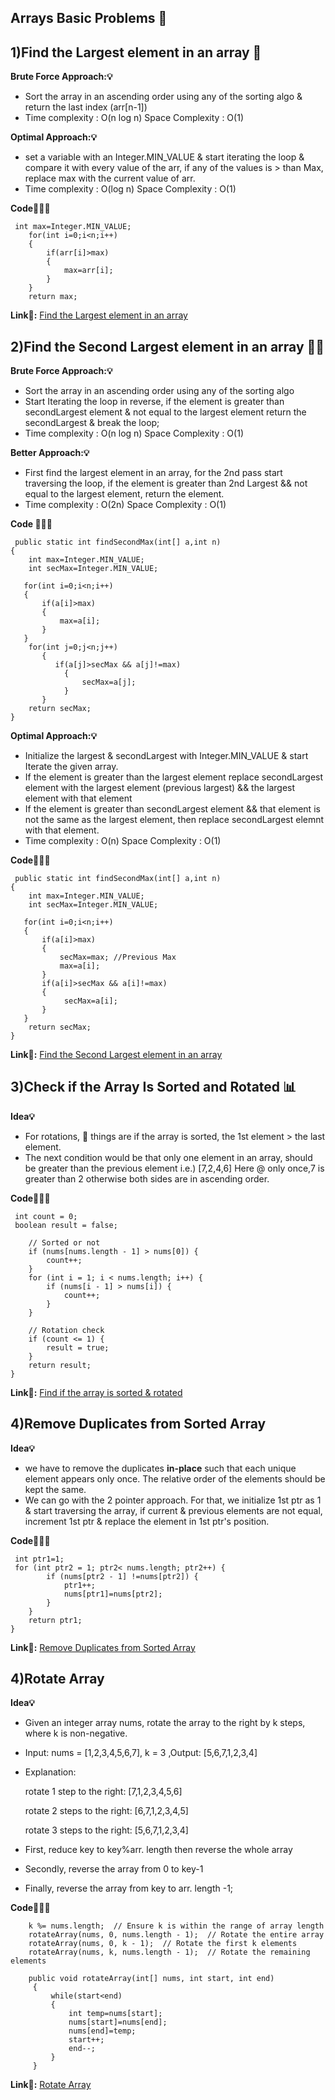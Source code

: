 ## Arrays Basic Problems 🧮

## 1)Find the Largest element in an array 🌲

**Brute Force Approach:💡**
- Sort the array in an ascending order using any of the sorting algo & return the last index (arr[n-1])
- Time complexity  : O(n log n) Space Complexity : O(1)

**Optimal Approach:💡**
- set a variable with an Integer.MIN_VALUE & start iterating the loop & compare it with every value of the arr, if any of the values is > than Max, replace max with the current value of arr.
- Time complexity  : O(log n) Space Complexity : O(1)

**Code👩🏻‍💻**

     int max=Integer.MIN_VALUE;
        for(int i=0;i<n;i++)
        {
            if(arr[i]>max)
            {
                max=arr[i];
            }
        }
        return max;

**Link🔗:** <a href="https://www.codingninjas.com/studio/problems/largest-element-in-the-array-largest-element-in-the-array_5026279?utm_source=striver">Find the Largest element in an array</a>

## 2)Find the Second Largest element in an array 🌲🌲

**Brute Force Approach:💡**
- Sort the array in an ascending order using any of the sorting algo
- Start Iterating the loop in reverse, if the element is greater than secondLargest element & not equal to the largest element return the secondLargest & break the loop;
- Time complexity  : O(n log n) Space Complexity : O(1)

**Better Approach:💡**
- First find the largest element in an array, for the 2nd pass start traversing the loop, if the element is greater than 2nd Largest && not equal to the largest element, return the element.
- Time complexity  : O(2n) Space Complexity : O(1)

**Code 👩🏻‍💻**

     public static int findSecondMax(int[] a,int n)
    {       
        int max=Integer.MIN_VALUE;
        int secMax=Integer.MIN_VALUE;

       for(int i=0;i<n;i++)
       {
           if(a[i]>max)
           {
               max=a[i];
           }
       }
        for(int j=0;j<n;j++)
           {
              if(a[j]>secMax && a[j]!=max)
                {
                    secMax=a[j];
                }
           }
        return secMax;
    }

**Optimal Approach:💡**
- Initialize the largest & secondLargest with Integer.MIN_VALUE & start Iterate the given array.
- If the element is greater than the largest element replace secondLargest element with the largest element (previous largest) && the largest element with that element
- If the element is greater than secondLargest element && that element is not the same as the largest element, then replace secondLargest elemnt with that element.
- Time complexity  : O(n) Space Complexity : O(1)

**Code👩🏻‍💻**

     public static int findSecondMax(int[] a,int n)
    {       
        int max=Integer.MIN_VALUE;
        int secMax=Integer.MIN_VALUE;

       for(int i=0;i<n;i++)
       {
           if(a[i]>max)
           {
               secMax=max; //Previous Max
               max=a[i];
           }
           if(a[i]>secMax && a[i]!=max)
           {
                secMax=a[i];
           }
       }
        return secMax;
    }

**Link🔗:** <a href="https://www.codingninjas.com/studio/problems/ninja-and-the-second-order-elements_6581960?utm_source=striver">Find the Second Largest element in an array</a>



## 3)Check if the Array Is Sorted and Rotated 📊

**Idea💡**
- For rotations, 🔑 things are if the array is sorted, the 1st element > the last element.
- The next condition would be that only one element in an array, should be greater than the previous element i.e.) [7,2,4,6] Here @ only once,7 is greater than 2 otherwise both sides are in ascending order.
  
**Code👩🏻‍💻**

     int count = 0;
     boolean result = false;

        // Sorted or not
        if (nums[nums.length - 1] > nums[0]) {
            count++;
        }
        for (int i = 1; i < nums.length; i++) {
            if (nums[i - 1] > nums[i]) {
                count++;
            }
        }

        // Rotation check
        if (count <= 1) {
            result = true;
        }
        return result;
    }
    

**Link🔗:** <a href="https://leetcode.com/problems/check-if-array-is-sorted-and-rotated/description/">Find if the array is sorted & rotated </a>


## 4)Remove Duplicates from Sorted Array

**Idea💡**
- we have to remove the duplicates **in-place** such that each unique element appears only once. The relative order of the elements should be kept the same.
- We can go with the 2 pointer approach. For that, we initialize 1st ptr as 1 & start traversing the array, if current & previous elements are not equal, increment 1st ptr & replace the element in 1st ptr's position.
  
**Code👩🏻‍💻**

     int ptr1=1;
     for (int ptr2 = 1; ptr2< nums.length; ptr2++) {
            if (nums[ptr2 - 1] !=nums[ptr2]) {
                ptr1++;
                nums[ptr1]=nums[ptr2];
            }
        }
        return ptr1;
    }

**Link🔗:** <a href="https://leetcode.com/problems/check-if-array-is-sorted-and-rotated/description/"> Remove Duplicates from Sorted Array</a>



## 4)Rotate Array

**Idea💡**
- Given an integer array nums, rotate the array to the right by k steps, where k is non-negative.
- Input: nums = [1,2,3,4,5,6,7], k = 3 ,Output: [5,6,7,1,2,3,4]
- Explanation:
  
     rotate 1 step to the right: [7,1,2,3,4,5,6]
     
     rotate 2 steps to the right: [6,7,1,2,3,4,5]
     
     rotate 3 steps to the right: [5,6,7,1,2,3,4]
  
-  First, reduce key to key%arr. length then reverse the whole array
-  Secondly, reverse the array from 0 to key-1
-  Finally, reverse the array from key to arr. length -1;
  
**Code👩🏻‍💻**

        k %= nums.length;  // Ensure k is within the range of array length
        rotateArray(nums, 0, nums.length - 1);  // Rotate the entire array
        rotateArray(nums, 0, k - 1);  // Rotate the first k elements
        rotateArray(nums, k, nums.length - 1);  // Rotate the remaining elements

        public void rotateArray(int[] nums, int start, int end)
         {
             while(start<end)
             {
                 int temp=nums[start];
                 nums[start]=nums[end];
                 nums[end]=temp;
                 start++;
                 end--;
             }
         }
   

**Link🔗:** <a href="https://leetcode.com/problems/rotate-array/description/"> Rotate Array</a>
